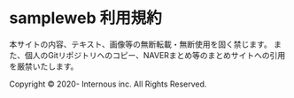 # sampleweb 利用規約


本サイトの内容、テキスト、画像等の無断転載・無断使用を固く禁じます。
また、個人のGitリポジトリへのコピー、NAVERまとめ等のまとめサイトへの引用を厳禁いたします。


Copyright © 2020- Internous inc. All Rights Reserved.